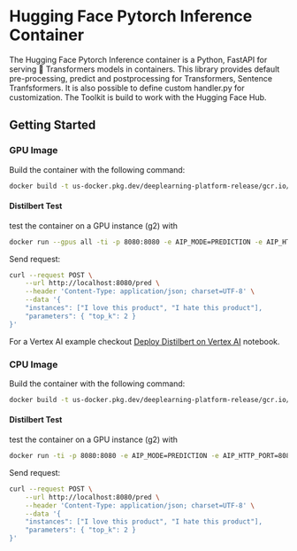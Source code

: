 # Hugging Face Pytorch Inference Container

The Hugging Face Pytorch Inference container is a Python, FastAPI for serving 🤗 Transformers models in containers. This library provides default pre-processing, predict and postprocessing for Transformers, Sentence Tranfsformers. It is also possible to define custom handler.py for customization. The Toolkit is build to work with the Hugging Face Hub.

## Getting Started

### GPU Image

Build the container with the following command:

```bash
docker build -t us-docker.pkg.dev/deeplearning-platform-release/gcr.io/huggingface-pytorch-inference-gpu.2.2.2.transformers.4.41.1.py311 -f containers/pytorch/inference/gpu/2.2.2/transformers/4.41.1/py311/Dockerfile .
```

#### Distilbert Test 

test the container on a GPU instance (g2) with

```bash
docker run --gpus all -ti -p 8080:8080 -e AIP_MODE=PREDICTION -e AIP_HTTP_PORT=8080 -e AIP_PREDICT_ROUTE=/pred -e AIP_HEALTH_ROUTE=/h -e HF_MODEL_ID=distilbert/distilbert-base-uncased-finetuned-sst-2-english -e HF_TASK=text-classification us-docker.pkg.dev/deeplearning-platform-release/gcr.io/huggingface-pytorch-inference-gpu.2.2.2.transformers.4.41.1.py311
```

Send request:

```bash
curl --request POST \
	--url http://localhost:8080/pred \
	--header 'Content-Type: application/json; charset=UTF-8' \
	--data '{
	"instances": ["I love this product", "I hate this product"],
	"parameters": { "top_k": 2 }
}'
```

For a Vertex AI example checkout [Deploy Distilbert on Vertex AI](../../examples/vertex-ai/notebooks/deploy-bert-on-vertex-ai.ipynb) notebook.  

### CPU Image

Build the container with the following command:

```bash
docker build -t us-docker.pkg.dev/deeplearning-platform-release/gcr.io/huggingface-pytorch-inference-cpu.2.2.2.transformers.4.41.1.py311 -f containers/pytorch/inference/cpu/2.2.2/transformers/4.41.1/py311/Dockerfile .
```

#### Distilbert Test 

test the container on a GPU instance (g2) with

```bash
docker run -ti -p 8080:8080 -e AIP_MODE=PREDICTION -e AIP_HTTP_PORT=8080 -e AIP_PREDICT_ROUTE=/pred -e AIP_HEALTH_ROUTE=/h -e HF_MODEL_ID=distilbert/distilbert-base-uncased-finetuned-sst-2-english -e HF_TASK=text-classification us-docker.pkg.dev/deeplearning-platform-release/gcr.io/huggingface-pytorch-inference-cpu.2.2.2.transformers.4.41.1.py311
```

Send request:

```bash
curl --request POST \
	--url http://localhost:8080/pred \
	--header 'Content-Type: application/json; charset=UTF-8' \
	--data '{
	"instances": ["I love this product", "I hate this product"],
	"parameters": { "top_k": 2 }
}'
```